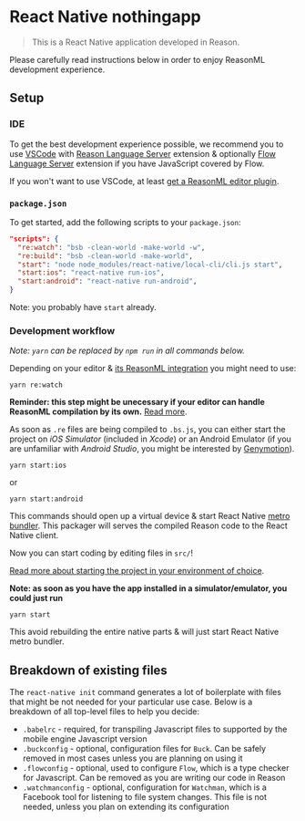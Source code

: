 # React Native nothingapp

> This is a React Native application developed in Reason.

Please carefully read instructions below in order to enjoy ReasonML development
experience.

## Setup

### IDE

To get the best development experience possible, we recommend you to use
[VSCode](https://code.visualstudio.com) with
[Reason Language Server](https://marketplace.visualstudio.com/items?itemName=jaredly.reason-vscode)
extension & optionally
[Flow Language Server](https://marketplace.visualstudio.com/items?itemName=flowtype.flow-for-vscode)
extension if you have JavaScript covered by Flow.

If you won't want to use VSCode, at least
[get a ReasonML editor plugin](https://reasonml.github.io/docs/en/editor-plugins/).

### `package.json`

To get started, add the following scripts to your `package.json`:

```json
"scripts": {
  "re:watch": "bsb -clean-world -make-world -w",
  "re:build": "bsb -clean-world -make-world",
  "start": "node node_modules/react-native/local-cli/cli.js start",
  "start:ios": "react-native run-ios",
  "start:android": "react-native run-android",
}
```

Note: you probably have `start` already.

### Development workflow

_Note: `yarn` can be replaced by `npm run` in all commands below._

Depending on your editor &
[its ReasonML integration](https://reasonml.github.io/docs/en/editor-plugins/)
you might need to use:

```console
yarn re:watch
```

**Reminder: this step might be unecessary if your editor can handle ReasonML
compilation by its own.**
[Read more](https://github.com/jaredly/reason-language-server#installation).

As soon as `.re` files are being compiled to `.bs.js`, you can either start the
project on _iOS Simulator_ (included in _Xcode_) or an Android Emulator (if you
are unfamiliar with _Android Studio_, you might be interested by
[Genymotion](https://www.genymotion.com)).

```console
yarn start:ios
```

or

```console
yarn start:android
```

This commands should open up a virtual device & start React Native
[metro bundler](https://github.com/facebook/metro). This packager will serves
the compiled Reason code to the React Native client.

Now you can start coding by editing files in `src/`!

[Read more about starting the project in your environment of choice](http://facebook.github.io/react-native/docs/getting-started).

**Note: as soon as you have the app installed in a simulator/emulator, you could
just run**

```console
yarn start
```

This avoid rebuilding the entire native parts & will just start React Native
metro bundler.

## Breakdown of existing files

The `react-native init` command generates a lot of boilerplate with files that
might be not needed for your particular use case. Below is a breakdown of all
top-level files to help you decide:

- `.babelrc` - required, for transpiling Javascript files to supported by the
  mobile engine Javascript version
- `.buckconfig` - optional, configuration files for `Buck`. Can be safely
  removed in most cases unless you are planning on using it
- `.flowconfig` - optional, used to configure `Flow`, which is a type checker
  for Javascript. Can be removed as you are writing our code in Reason
- `.watchmanconfig` - optional, configuration for `Watchman`, which is a
  Facebook tool for listening to file system changes. This file is not needed,
  unless you plan on extending its configuration
